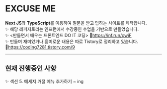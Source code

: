 # EXCUSE ME
**Next JS**와 **TypeScript**를 이용하여 질문을 받고 답하는 사이트를 제작합니다.
<br/>
✨ 해당 레퍼지토리는 인프런에서 수강중인 수업을 기반으로 만들었습니다. <br/>
✨ <만들면서 배우는 프론트엔드 DO IT 코딩>  🙋<https://inf.run/owiF> <br/>
✨ 만들며 재미있거나 흥미로운 내용은 따로 Tistory로 정리하고 있습니다. <br/>
🙋<https://coding7281.tistory.com/9>

***
## 현재 진행중인 사항
✨ 섹션 5. 메세지 거절 메뉴 추가하기 ~ ing
